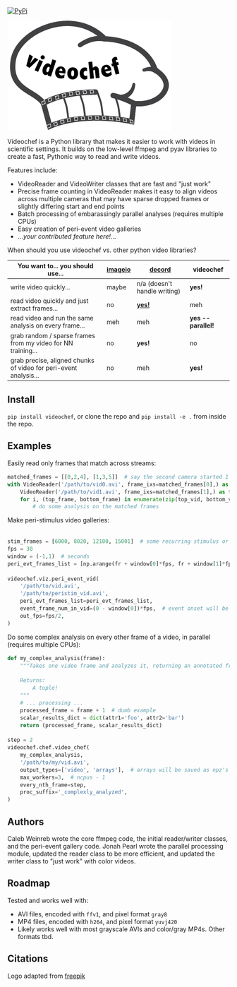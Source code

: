 [![PyPi](https://img.shields.io/pypi/v/videochef)](https://pypi.org/project/videochef/)

![Videochef logo](docs/logo.png)

Videochef is a Python library that makes it easier to work with videos in scientific settings. It builds on the low-level ffmpeg and pyav libraries to create a fast, Pythonic way to read and write videos.

Features include:
* VideoReader and VideoWriter classes that are fast and "just work"
* Precise frame counting in VideoReader makes it easy to align videos across multiple cameras that may have sparse dropped frames or slightly differing start and end points
* Batch processing of embarassingly parallel analyses (requires multiple CPUs)
* Easy creation of peri-event video galleries
* ..._your contributed feature here!_...

When should you use videochef vs. other python video libraries?

| You want to... you should use... | [imageio](https://github.com/imageio/imageio) | [decord](https://github.com/dmlc/decord) | videochef |
| ---          | ---     | ---    | ---       |
write video quickly... | maybe | n/a (doesn't handle writing) | **yes!**
read video quickly and just extract frames... | no | [**yes!**](https://medium.com/@haydenfaulkner/extracting-frames-fast-from-a-video-using-opencv-and-python-73b9b7dc9661) | meh
read video and run the same analysis on every frame... | meh | meh | **yes -- parallel!**
grab random / sparse frames from my video for NN training... | no | **yes!** | no
grab precise, aligned chunks of video for peri-event analysis... | no | meh | **yes!**

## Install
`pip install videochef`, or clone the repo and `pip install -e .` from inside the repo.

## Examples

Easily read only frames that match across streams:

```python
matched_frames = [[0,2,4], [1,3,5]]  # say the second camera started 1 frame early, and each camera dropped a frame.
with VideoReader('/path/to/vid0.avi', frame_ixs=matched_frames[0],) as bottom_vid, \
    VideoReader('/path/to/vid1.avi', frame_ixs=matched_frames[1],) as top_vid:
    for i, (top_frame, bottom_frame) in enumerate(zip(top_vid, bottom_vid)):
        # do some analysis on the matched frames
```

Make peri-stimulus video galleries:
```python

stim_frames = [6000, 8020, 12100, 15001]  # some recurring stimulus or event
fps = 30
window = (-1,1)  # seconds
peri_evt_frames_list = [np.arange(fr + window[0]*fps, fr + window[1]*fps) for fr in stim_frames]

videochef.viz.peri_event_vid(
    '/path/to/vid.avi',
    '/path/to/peristim_vid.avi',
    peri_evt_frames_list=peri_evt_frames_list,
    event_frame_num_in_vid=(0 - window[0])*fps,  # event onset will be marked in the corner
    out_fps=fps/2,
)

```

Do some complex analysis on every other frame of a video, in parallel (requires multiple CPUs):
```python
def my_complex_analysis(frame):
    """Takes one video frame and analyzes it, returning an annotated frame and some scalars.

    Returns:
        A tuple!
    """
    # ... processing ...
    processed_frame = frame + 1  # dumb example
    scalar_results_dict = dict(attr1='foo', attr2='bar')
    return (processed_frame, scalar_results_dict)

step = 2
videochef.chef.video_chef(
    my_complex_analysis,
    '/path/to/my/vid.avi',
    output_types=['video', 'arrays'],  # arrays will be saved as npz's
    max_workers=3,  # ncpus - 1
    every_nth_frame=step,
    proc_suffix='_complexly_analyzed',
)

```



## Authors
Caleb Weinreb wrote the core ffmpeg code, the initial reader/writer classes, and the peri-event gallery code. Jonah Pearl wrote the parallel processing module, updated the reader class to be more efficient, and updated the writer class to "just work" with color videos. 

## Roadmap
Tested and works well with:
* AVI files, encoded with `ffv1`, and pixel format `gray8`
* MP4 files, encoded with `h264`, and pixel format `yuvj420`
* Likely works well with most grayscale AVIs and color/gray MP4s. Other formats tbd.

## Citations
Logo adapted from [freepik](https://www.freepik.com/free-vector/collection-hand-drawn-chef-hats_1118072.htm#query=chef%20hat&position=8&from_view=search&track=ais)
